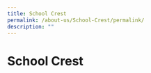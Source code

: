 ```yaml
---
title: School Crest
permalink: /about-us/School-Crest/permalink/
description: ""
---
```

School Crest
============